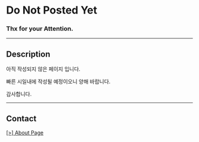 # Do Not Posted Yet

### Thx for your Attention.

---

## Description

아직 작성되지 않은 페이지 입니다.

빠른 시일내에 작성될 예정이오니 양해 바랍니다.

감사합니다.

---

## Contact

[[>] About Page](http://zero.shotlearni.ng)